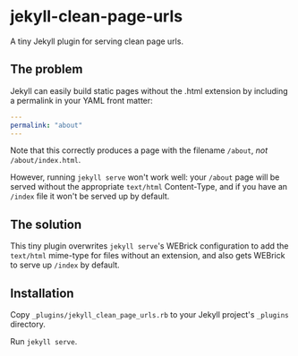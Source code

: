 jekyll-clean-page-urls
======================

A tiny Jekyll plugin for serving clean page urls.

## The problem

Jekyll can easily build static pages without the .html extension by including a permalink in your YAML front matter:

```yaml
---
permalink: "about"
---
```

Note that this correctly produces a page with the filename `/about`, *not* `/about/index.html`.

However, running `jekyll serve` won't work well: your `/about` page will be served without the appropriate `text/html` Content-Type, and if you have an `/index` file it won't be served up by default.

## The solution

This tiny plugin overwrites `jekyll serve`'s WEBrick configuration to add the `text/html` mime-type for files without an extension, and also gets WEBrick to serve up `/index` by default.

## Installation

Copy `_plugins/jekyll_clean_page_urls.rb` to your Jekyll project's `_plugins` directory.

Run `jekyll serve`.
